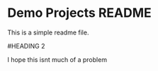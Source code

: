 # Demo Projects README

This is a simple readme file.

#HEADING 2

I hope this isnt much of a problem